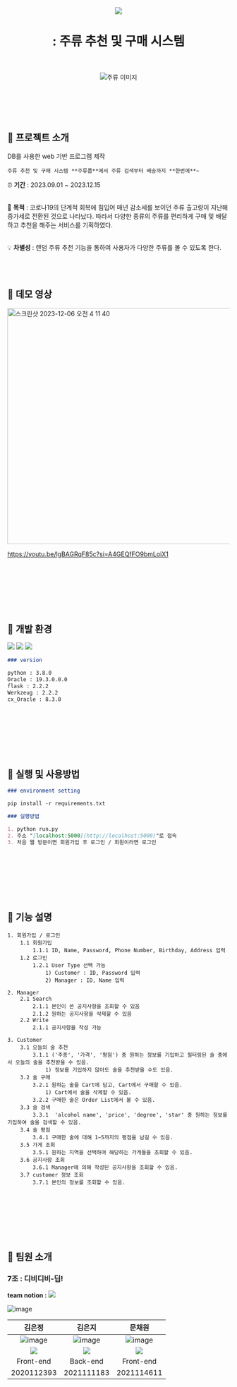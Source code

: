 <div align="center"><img src ="https://capsule-render.vercel.app/api?type=egg&color=FCB188&height=100&section=header&text=주류룹&fontSize=90"></div>



<div align="center">
  <h1>: 주류 추천 및 구매 시스템</h1>
</div>
<br> </br>

<div align="center">
  <img src="https://github.com/mchaewon/alcohol_order_service/assets/94179998/d4dd6885-d332-4255-bc03-50b377ae7eb6" alt="주류 이미지">
</div>

<br> </br>
<br> </br>

## 🍺 프로젝트 소개

DB를 사용한 web 기반 프로그램 제작

```
주류 추천 및 구매 시스템 **주류룹**에서 주류 검색부터 배송까지 **한번에**~
```

⏰ **기간** : 2023.09.01 ~ 2023.12.15
<br> </br>

📝 **목적** : 코로나19의 단계적 회복에 힘입어 매년 감소세를 보이던 주류 출고량이 지난해 증가세로 전환된 것으로 나타났다. 따라서 다양한 종류의 주류를 편리하게 구매 및 배달하고 추천을 해주는 서비스를 기획하였다.
<br> </br>

💡 **차별성** : 랜덤 주류 추천 기능을 통하여 사용자가 다양한 주류를 볼 수 있도록 한다.
<br> </br>
<br> </br>

## 🍷 데모 영상
<a href = "https://youtu.be/lgBAGRqF85c?si=A4GEQfFO9bmLoiX1">
<img width="535" alt="스크린샷 2023-12-06 오전 4 11 40" src="https://github.com/mchaewon/alcohol_order_service/assets/94179998/da67622c-ea71-4131-8f6e-4c99e35aeda0">
</a>

https://youtu.be/lgBAGRqF85c?si=A4GEQfFO9bmLoiX1


<br> </br>
<br> </br>
<br> </br>

## 🍹 개발 환경

<img src="https://img.shields.io/badge/python-3776AB?style=flat-square&logo=python&logoColor=white"/> <img src="https://img.shields.io/badge/oracle-F80000?style=flat-square&logo=oracle&logoColor=white"/> <img src="https://img.shields.io/badge/flask-000000?style=flat-square&logo=flask&logoColor=white"/>

```markdown
### version

python : 3.8.0
Oracle : 19.3.0.0.0
flask : 2.2.2
Werkzeug : 2.2.2
cx_Oracle : 8.3.0
```

<br> </br>
<br> </br>
<br> </br>

## 🍾 실행 및 사용방법

```markdown
### environment setting

pip install -r requirements.txt

### 실행방법

1. python run.py
2. 주소 "[localhost:5000](http://localhost:5000)"로 접속
3. 처음 웹 방문이면 회원가입 후 로그인 / 회원이라면 로그인
```

<br> </br>
<br> </br>
<br> </br>

## 🥃 기능 설명

```
1. 회원가입 / 로그인
	1.1 회원가입
		1.1.1 ID, Name, Password, Phone Number, Birthday, Address 입력
	1.2 로그인
		1.2.1 User Type 선택 가능
			1) Customer : ID, Password 입력
			2) Manager : ID, Name 입력

2. Manager
	2.1 Search
		2.1.1 본인이 쓴 공지사항을 조회할 수 있음
		2.1.2 원하는 공지사항을 삭제할 수 있음
	2.2 Write
		2.1.1 공지사항을 작성 가능

3. Customer
	3.1 오늘의 술 추천
		3.1.1 ('주종', '가격', '평점') 중 원하는 정보를 기입하고 필터링된 술 중에서 오늘의 술을 추천받을 수 있음.
			1) 정보를 기입하지 않아도 술을 추천받을 수도 있음.
	3.2 술 구매
		3.2.1 원하는 술을 Cart에 담고, Cart에서 구매할 수 있음.
			1) Cart에서 술을 삭제할 수 있음.
		3.2.2 구매한 술은 Order List에서 볼 수 있음.
	3.3 술 검색
		3.3.1  'alcohol name', 'price', 'degree', 'star' 중 원하는 정보를 기입하여 술을 검색할 수 있음.
	3.4 술 평점
		3.4.1 구매한 술에 대해 1~5까지의 평점을 남길 수 있음.
	3.5 가게 조회
		3.5.1 원하는 지역을 선택하여 해당하는 가게들을 조회할 수 있음.
	3.6 공지사항 조회
		3.6.1 Manager에 의해 작성된 공지사항을 조회할 수 있음.
	3.7 customer 정보 조회
		3.7.1 본인의 정보를 조회할 수 있음.
```

<br> </br>
<br> </br>
<br> </br>

## 🐣 팀원 소개

### 7조 : 디비디비-딥!

**team notion :** <a href = "https://remarkable-wakeboard-c22.notion.site/DB_Project-Team7-204b8d5bf8e649c5a68d5c15f4466890?pvs=4" target = "_blank"><img src="https://img.shields.io/badge/notion-000000?style=flat-square&logo=notion&logoColor=white"/></a>

![image](https://github.com/mchaewon/alcohol_order_service/assets/94179998/ec4d7b5f-cc86-48a7-bd68-af42690c532e)


|                                                                                  김은정                                                                                  |                                                                                   김은지                                                                                   |                                                                                  문채원                                                                                  |
| :----------------------------------------------------------------------------------------------------------------------------------------------------------------------: | :------------------------------------------------------------------------------------------------------------------------------------------------------------------------: | :----------------------------------------------------------------------------------------------------------------------------------------------------------------------: |
|                                                      ![image](https://avatars.githubusercontent.com/u/94179998?v=4)                                                      |                                                       ![image](https://avatars.githubusercontent.com/u/87495422?v=4)                                                       |                                                     ![image](https://avatars.githubusercontent.com/u/111948424?v=4)                                                      |
| <a href="https://github.com/ezzkimm/" target="_blank"><img src="https://img.shields.io/badge/github-%23121011.svg?style=for-the-badge&logo=github&logoColor=white"/></a> | <a href="https://github.com/EunJiKim02" target="_blank"><img src="https://img.shields.io/badge/github-%23121011.svg?style=for-the-badge&logo=github&logoColor=white"/></a> | <a href="https://github.com/mchaewon" target="_blank"><img src="https://img.shields.io/badge/github-%23121011.svg?style=for-the-badge&logo=github&logoColor=white"/></a> |
|                                                                                Front-end                                                                                 |                                                                                 Back-end                                                                                  |                                                                                 Front-end                                                                                 |
|                                                                                2020112393                                                                                |                                                                                 2021111183                                                                                 |                                                                                2021114611                                                                                |

<br> </br>
<br> </br>
<br> </br>
